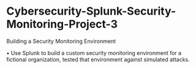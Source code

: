 # Cybersecurity-Splunk-Security-Monitoring-Project-3

Building a Security Monitoring Environment 

•	Use Splunk to build a custom security monitoring environment for a fictional organization, tested that environment against simulated attacks.
